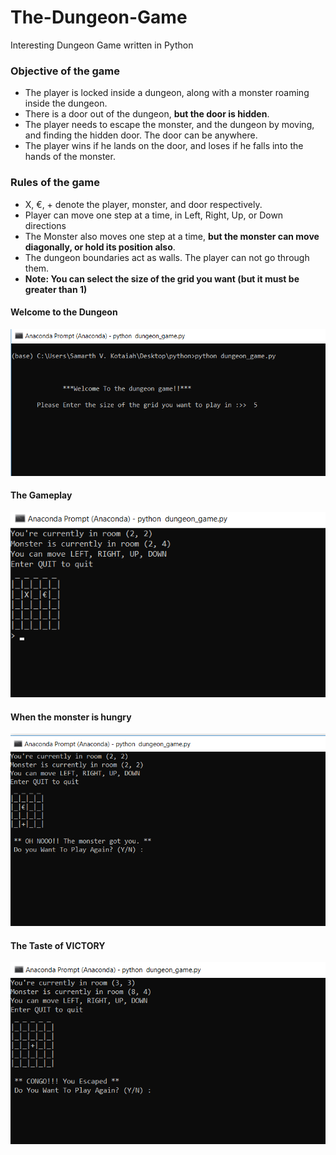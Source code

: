 # The-Dungeon-Game
Interesting Dungeon Game written in Python

### Objective of the game
- The player is locked inside a dungeon, along with a monster roaming inside the dungeon.
- There is a door out of the dungeon, **but the door is hidden**.
- The player needs to escape the monster, and the dungeon by moving, and finding the hidden door. The door can be anywhere.
- The player wins if he lands on the door, and loses if he falls into the hands of the monster.

### Rules of the game
- X, €, + denote the player, monster, and door respectively.
- Player can move one step at a time, in Left, Right, Up, or Down directions
- The Monster also moves one step at a time, **but the monster can move diagonally, or hold its position also**.
- The dungeon boundaries act as walls. The player can not go through them.
- **Note: You can select the size of the grid you want (but it must be greater than 1)** 

#### Welcome to the Dungeon
![](Figures/welcome_to_the_dungeon.png)

#### The Gameplay
![](Figures/gameplay.png)

#### When the monster is hungry
![](Figures/caught_by_monster.png)

#### The Taste of VICTORY
![](Figures/victory.png)

